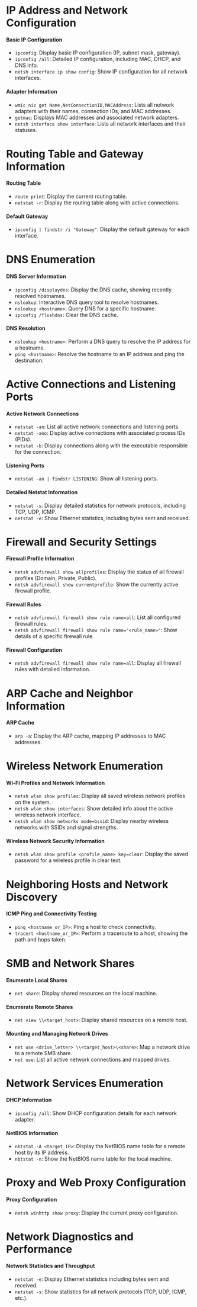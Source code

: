 # IP Address and Network Configuration

#### Basic IP Configuration
- `ipconfig`: Display basic IP configuration (IP, subnet mask, gateway).
- `ipconfig /all`: Detailed IP configuration, including MAC, DHCP, and DNS info.
- `netsh interface ip show config`: Show IP configuration for all network interfaces.

#### Adapter Information
- `wmic nic get Name,NetConnectionID,MACAddress`: Lists all network adapters with their names, connection IDs, and MAC addresses.
- `getmac`: Displays MAC addresses and associated network adapters.
- `netsh interface show interface`: Lists all network interfaces and their statuses.

# Routing Table and Gateway Information

#### Routing Table
- `route print`: Display the current routing table.
- `netstat -r`: Display the routing table along with active connections.

#### Default Gateway
- `ipconfig | findstr /i "Gateway"`: Display the default gateway for each interface.

# DNS Enumeration

#### DNS Server Information
- `ipconfig /displaydns`: Display the DNS cache, showing recently resolved hostnames.
- `nslookup`: Interactive DNS query tool to resolve hostnames.
- `nslookup <hostname>`: Query DNS for a specific hostname.
- `ipconfig /flushdns`: Clear the DNS cache.

#### DNS Resolution
- `nslookup <hostname>`: Perform a DNS query to resolve the IP address for a hostname.
- `ping <hostname>`: Resolve the hostname to an IP address and ping the destination.

# Active Connections and Listening Ports

#### Active Network Connections
- `netstat -an`: List all active network connections and listening ports.
- `netstat -ano`: Display active connections with associated process IDs (PIDs).
- `netstat -b`: Display connections along with the executable responsible for the connection.

#### Listening Ports
- `netstat -an | findstr LISTENING`: Show all listening ports.

#### Detailed Netstat Information
- `netstat -s`: Display detailed statistics for network protocols, including TCP, UDP, ICMP.
- `netstat -e`: Show Ethernet statistics, including bytes sent and received.

# Firewall and Security Settings

#### Firewall Profile Information
- `netsh advfirewall show allprofiles`: Display the status of all firewall profiles (Domain, Private, Public).
- `netsh advfirewall show currentprofile`: Show the currently active firewall profile.

#### Firewall Rules
- `netsh advfirewall firewall show rule name=all`: List all configured firewall rules.
- `netsh advfirewall firewall show rule name="<rule_name>"`: Show details of a specific firewall rule.

#### Firewall Configuration
- `netsh advfirewall firewall show rule name=all`: Display all firewall rules with detailed information.

# ARP Cache and Neighbor Information

#### ARP Cache
- `arp -a`: Display the ARP cache, mapping IP addresses to MAC addresses.
  
# Wireless Network Enumeration

#### Wi-Fi Profiles and Network Information
- `netsh wlan show profiles`: Display all saved wireless network profiles on the system.
- `netsh wlan show interfaces`: Show detailed info about the active wireless network interface.
- `netsh wlan show networks mode=bssid`: Display nearby wireless networks with SSIDs and signal strengths.

#### Wireless Network Security Information
- `netsh wlan show profile <profile_name> key=clear`: Display the saved password for a wireless profile in clear text.

# Neighboring Hosts and Network Discovery

#### ICMP Ping and Connectivity Testing
- `ping <hostname_or_IP>`: Ping a host to check connectivity.
- `tracert <hostname_or_IP>`: Perform a traceroute to a host, showing the path and hops taken.

# SMB and Network Shares

#### Enumerate Local Shares
- `net share`: Display shared resources on the local machine.

#### Enumerate Remote Shares
- `net view \\<target_host>`: Display shared resources on a remote host.

#### Mounting and Managing Network Drives
- `net use <drive_letter> \\<target_host>\<share>`: Map a network drive to a remote SMB share.
- `net use`: List all active network connections and mapped drives.

# Network Services Enumeration

#### DHCP Information
- `ipconfig /all`: Show DHCP configuration details for each network adapter.

#### NetBIOS Information
- `nbtstat -A <target_IP>`: Display the NetBIOS name table for a remote host by its IP address.
- `nbtstat -n`: Show the NetBIOS name table for the local machine.

# Proxy and Web Proxy Configuration

#### Proxy Configuration
- `netsh winhttp show proxy`: Display the current proxy configuration.

# Network Diagnostics and Performance

#### Network Statistics and Throughput
- `netstat -e`: Display Ethernet statistics including bytes sent and received.
- `netstat -s`: Show statistics for all network protocols (TCP, UDP, ICMP, etc.).
